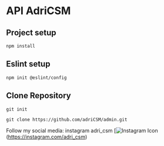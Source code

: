 # API AdriCSM

## Project setup

```
npm install
```

## Eslint setup

```
npm init @eslint/config
```

## Clone Repository

```
git init
```

```
git clone https://github.com/adriCSM/admin.git
```

Follow my social media:
instagram adri_csm [![Instagram Icon](https://img.icons8.com/cute-clipart/64/instagram-new.png)(https://instagram.com/adri_csm)
